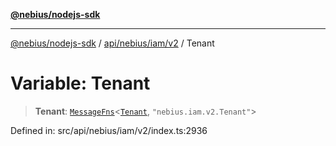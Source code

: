 [**@nebius/nodejs-sdk**](../../../../../README.md)

***

[@nebius/nodejs-sdk](../../../../../README.md) / [api/nebius/iam/v2](../README.md) / Tenant

# Variable: Tenant

> **Tenant**: [`MessageFns`](../../../../../runtime/protos/core/interfaces/MessageFns.md)\<[`Tenant`](../interfaces/Tenant.md), `"nebius.iam.v2.Tenant"`\>

Defined in: src/api/nebius/iam/v2/index.ts:2936
